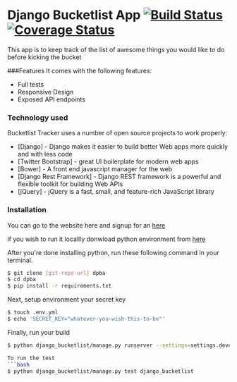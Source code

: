 # Django Bucketlist App [![Build Status](https://travis-ci.org/andela-ashuaib/django-bucketlist.svg?branch=master)](https://travis-ci.org/andela-ashuaib/django-bucketlist) [![Coverage Status](https://coveralls.io/repos/andela-ashuaib/django-bucketlist/badge.svg?branch=master&service=github)](https://coveralls.io/github/andela-ashuaib/django-bucketlist?branch=master)


This app is to keep track of the list of awesome things you would like to do before kicking the bucket


###Features
It comes with the following features:
  - Full tests
  - Responsive Design
  - Exposed API endpoints



### Technology used

Bucketlist Tracker uses a number of open source projects to work properly:

* [Django] - Django makes it easier to build better Web apps more quickly and with less code
* [Twitter Bootstrap] - great UI boilerplate for modern web apps
* [Bower] - A front end javascript  manager for the web
* [Django Rest Framework] - Django REST framework is a powerful and flexible toolkit for building Web APIs
* [jQuery] - jQuery is a fast, small, and feature-rich JavaScript library


### Installation
You can go to the website here and signup for an [here](http://django-bucketlist.herokuapp.com/)

if you wish to run it locallly donwload python environment from [here](https://www.python.org/downloads/)

After you're done installing python, run these following command in your terminal.
```bash
$ git clone [git-repo-url] dpba
$ cd dpba
$ pip install -r requirements.txt
```

Next, setup environment your secret key
```bash
$ touch .env.yml
$ echo 'SECRET_KEY="whatever-you-wish-this-to-be"'
```

Finally, run your build
```bash
$ python django_bucketlist/manage.py runserver --settings=settings.development

To run the test
```bash
$ python django_bucketlist/manage.py test django_bucketlist
